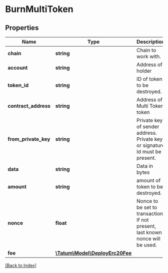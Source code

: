 # BurnMultiToken

## Properties

Name | Type | Description | Notes
------------ | ------------- | ------------- | -------------
**chain** | **string** | Chain to work with. |
**account** | **string** | Address of holder |
**token_id** | **string** | ID of token to be destroyed. |
**contract_address** | **string** | Address of Multi Token token |
**from_private_key** | **string** | Private key of sender address. Private key, or signature Id must be present. |
**data** | **string** | Data in bytes | [optional]
**amount** | **string** | amount of token to be destroyed. |
**nonce** | **float** | Nonce to be set to transaction. If not present, last known nonce will be used. | [optional]
**fee** | [**\Tatum\Model\DeployErc20Fee**](DeployErc20Fee.md) |  | [optional]

[[Back to Index]](../index.md)
